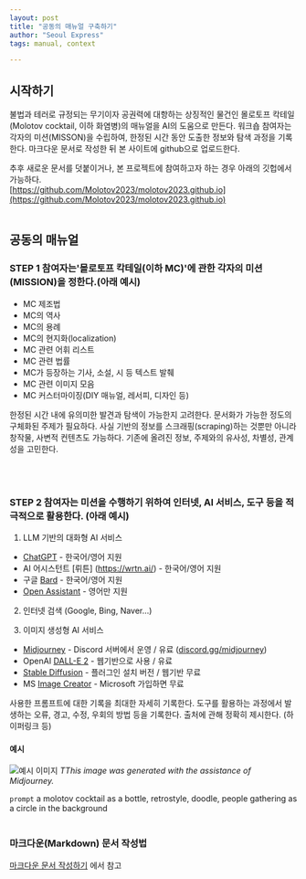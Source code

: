 ```yaml
---
layout: post
title: "공동의 매뉴얼 구축하기"
author: "Seoul Express"
tags: manual, context

---
```


## 시작하기  

불법과 테러로 규정되는 무기이자 공권력에 대항하는 상징적인 물건인 몰로토프 칵테일(Molotov cocktail, 이하 화염병)의 매뉴얼을 AI의 도움으로 만든다. 
워크숍 참여자는 각자의 미션(MISSON)을 수립하여, 한정된 시간 동안 도출한 정보와 탐색 과정을 기록한다. 마크다운 문서로 작성한 뒤 본 사이트에 github으로 업로드한다. 

추후 새로운 문서를 덧붙이거나, 본 프로젝트에 참여하고자 하는 경우 아래의 깃헙에서 가능하다.  
[https://github.com/Molotov2023/molotov2023.github.io](https://github.com/Molotov2023/molotov2023.github.io)
<br>
<br>

## 공동의 매뉴얼 

### STEP 1 참여자는'몰로토프 칵테일(이하 MC)'에 관한 각자의 미션(MISSION)을 정한다.(아래 예시)
- MC 제조법
- MC의 역사
- MC의 용례
- MC의 현지화(localization)
- MC 관련 어휘 리스트
- MC 관련 법률
- MC가 등장하는 기사, 소설, 시 등 텍스트 발췌
- MC 관련 이미지 모음
- MC 커스터마이징(DIY 매뉴얼, 레서피, 디자인 등)  

한정된 시간 내에 유의미한 발견과 탐색이 가능한지 고려한다. 
문서화가 가능한 정도의 구체화된 주제가 필요하다. 
사실 기반의 정보를 스크래핑(scraping)하는 것뿐만 아니라 창작물, 사변적 컨텐츠도 가능하다. 
기존에 올려진 정보, 주제와의 유사성, 차별성, 관계성을 고민한다. 

<br>
<br>

### STEP 2 참여자는 미션을 수행하기 위하여 인터넷, AI 서비스, 도구 등을 적극적으로 활용한다. (아래 예시)

1. LLM 기반의 대화형 AI 서비스
- [ChatGPT](https://chat.openai.com/) - 한국어/영어 지원 
- AI 어시스턴트 [뤼튼] (https://wrtn.ai/) - 한국어/영어 지원
- 구글 [Bard](https://bard.google.com/) - 한국어/영어 지원 
- [Open Assistant](https://open-assistant.io/ ) - 영어만 지원 

2. 인터넷 검색 (Google, Bing, Naver…)

3. 이미지 생성형 AI 서비스
- [Midjourney](www.midjourney.com) - Discord 서버에서 운영 / 유료 ([discord.gg/midjourney](discord.gg/midjourney))
- OpenAI [DALL-E 2](https://labs.openai.com/) - 웹기반으로 사용 / 유료 
- [Stable Diffusion](https://stablediffusionweb.com/) - 플러그인 설치 버전 / 웹기반 무료
- MS [Image Creator](https://www.bing.com/create ) - Microsoft 가입하면 무료 

사용한 프롬프트에 대한 기록을 최대한 자세히 기록한다. 
도구를 활용하는 과정에서 발생하는 오류, 경고, 수정, 우회의 방법 등을 기록한다. 
출처에 관해 정확히 제시한다. (하이퍼링크 등)

#### 예시 

![예시 이미지](https://molotov2023.github.io/images/ex.png "This image was generated with the assistance of Midjourney.")
_TThis image was generated with the assistance of Midjourney._

`prompt`
a molotov cocktail as a bottle, retrostyle, doodle, people gathering as a circle in the background
<br>
<br>

### 마크다운(Markdown) 문서 작성법 

[마크다운 문서 작성하기](https://molotov2023.github.io/2023-07-08/example-content) 에서 참고